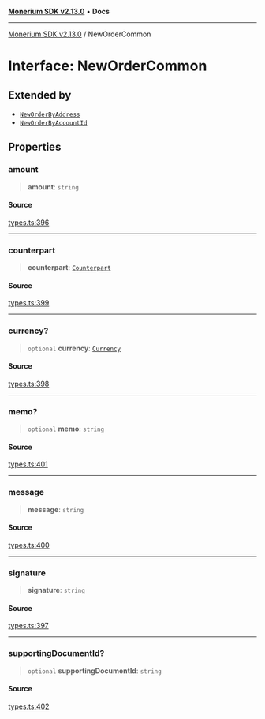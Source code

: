 [**Monerium SDK v2.13.0**](../README.md) • **Docs**

---

[Monerium SDK v2.13.0](../README.md) / NewOrderCommon

# Interface: NewOrderCommon

## Extended by

- [`NewOrderByAddress`](NewOrderByAddress.md)
- [`NewOrderByAccountId`](NewOrderByAccountId.md)

## Properties

### amount

> **amount**: `string`

#### Source

[types.ts:396](https://github.com/monerium/js-monorepo/blob/4397cd6d6b171e9f3bbb7c9a2278e6782b814c1a/packages/sdk/src/types.ts#L396)

---

### counterpart

> **counterpart**: [`Counterpart`](Counterpart.md)

#### Source

[types.ts:399](https://github.com/monerium/js-monorepo/blob/4397cd6d6b171e9f3bbb7c9a2278e6782b814c1a/packages/sdk/src/types.ts#L399)

---

### currency?

> `optional` **currency**: [`Currency`](../enumerations/Currency.md)

#### Source

[types.ts:398](https://github.com/monerium/js-monorepo/blob/4397cd6d6b171e9f3bbb7c9a2278e6782b814c1a/packages/sdk/src/types.ts#L398)

---

### memo?

> `optional` **memo**: `string`

#### Source

[types.ts:401](https://github.com/monerium/js-monorepo/blob/4397cd6d6b171e9f3bbb7c9a2278e6782b814c1a/packages/sdk/src/types.ts#L401)

---

### message

> **message**: `string`

#### Source

[types.ts:400](https://github.com/monerium/js-monorepo/blob/4397cd6d6b171e9f3bbb7c9a2278e6782b814c1a/packages/sdk/src/types.ts#L400)

---

### signature

> **signature**: `string`

#### Source

[types.ts:397](https://github.com/monerium/js-monorepo/blob/4397cd6d6b171e9f3bbb7c9a2278e6782b814c1a/packages/sdk/src/types.ts#L397)

---

### supportingDocumentId?

> `optional` **supportingDocumentId**: `string`

#### Source

[types.ts:402](https://github.com/monerium/js-monorepo/blob/4397cd6d6b171e9f3bbb7c9a2278e6782b814c1a/packages/sdk/src/types.ts#L402)
